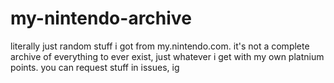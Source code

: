# my-nintendo-archive
 literally just random stuff i got from my.nintendo.com. it's not a complete archive of everything to ever exist, just whatever i get with my own platnium points. you can request stuff in issues, ig
